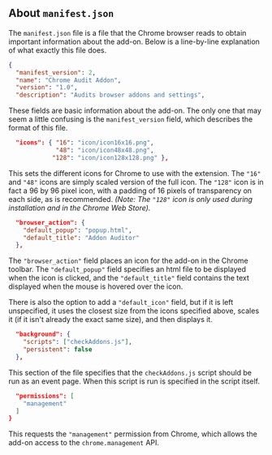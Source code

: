 ## About `manifest.json`

The `manifest.json` file is a file that the Chrome browser reads to obtain important information about the add-on. Below is a line-by-line explanation of what exactly this file does.

```json
{
  "manifest_version": 2,
  "name": "Chrome Audit Addon",
  "version": "1.0",
  "description": "Audits browser addons and settings",
```

These fields are basic information about the add-on. The only one that may seem a little confusing is the `manifest_version` field, which describes the format of this file.

```json
  "icons": { "16": "icon/icon16x16.png",
             "48": "icon/icon48x48.png",
            "128": "icon/icon128x128.png" }, 
```

This sets the different icons for Chrome to use with the extension. The `"16"` and `"48"` icons are simply scaled version of the full icon. The `"128"` icon is in fact a 96 by 96 pixel icon, with a padding of 16 pixels of transparency on each side, as is recommended. 
_(Note: The `"128"` icon is only used during installation and in the Chrome Web Store)._

```json
  "browser_action": {
    "default_popup": "popup.html",
    "default_title": "Addon Auditor"
  },
```

The `"browser_action"` field places an icon for the add-on in the Chrome toolbar. The `"default_popup"` field specifies an html file to be displayed when the icon is clicked, and the `"default_title"` field contains the text displayed when the mouse is hovered over the icon. 

There is also the option to add a `"default_icon"` field, but if it is left unspecified, it uses the closest size from the icons specified above, scales it (if it isn't already the exact same size), and then displays it. 

```json
  "background": {
    "scripts": ["checkAddons.js"],
    "persistent": false
  },
```

This section of the file specifies that the `checkAddons.js` script should be run as an event page. When this script is run is specified in the script itself. 

```json 
  "permissions": [
    "management"
  ]
}
```

This requests the `"management"` permission from Chrome, which allows the add-on access to the `chrome.management` API.
